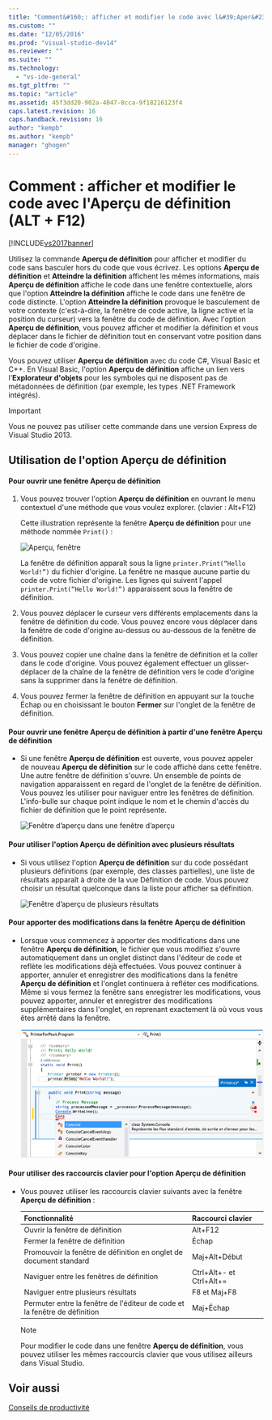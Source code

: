 ```yaml
---
title: "Comment&#160;: afficher et modifier le code avec l&#39;Aper&#231;u de d&#233;finition (ALT + F12) | Microsoft Docs"
ms.custom: ""
ms.date: "12/05/2016"
ms.prod: "visual-studio-dev14"
ms.reviewer: ""
ms.suite: ""
ms.technology: 
  - "vs-ide-general"
ms.tgt_pltfrm: ""
ms.topic: "article"
ms.assetid: 45f3dd20-902a-4047-8cca-9f18216123f4
caps.latest.revision: 16
caps.handback.revision: 16
author: "kempb"
ms.author: "kempb"
manager: "ghogen"
---
```

# Comment&#160;: afficher et modifier le code avec l&#39;Aper&#231;u de d&#233;finition (ALT + F12)
[!INCLUDE[vs2017banner](../code-quality/includes/vs2017banner.md)]

Utilisez la commande **Aperçu de définition** pour afficher et modifier du code sans basculer hors du code que vous écrivez.  Les options **Aperçu de définition** et **Atteindre la définition** affichent les mêmes informations, mais **Aperçu de définition** affiche le code dans une fenêtre contextuelle, alors que l'option **Atteindre la définition** affiche le code dans une fenêtre de code distincte.  L'option **Atteindre la définition** provoque le basculement de votre contexte \(c'est\-à\-dire, la fenêtre de code active, la ligne active et la position du curseur\) vers la fenêtre du code de définition.  Avec l'option **Aperçu de définition**, vous pouvez afficher et modifier la définition et vous déplacer dans le fichier de définition tout en conservant votre position dans le fichier de code d'origine.  
  
 Vous pouvez utiliser **Aperçu de définition** avec du code C\#, Visual Basic et C\+\+.  En Visual Basic, l'option **Aperçu de définition** affiche un lien vers l'**Explorateur d'objets** pour les symboles qui ne disposent pas de métadonnées de définition \(par exemple, les types .NET Framework intégrés\).  
  
> [!IMPORTANT]
>  Vous ne pouvez pas utiliser cette commande dans une version Express de Visual Studio 2013.  
  
## Utilisation de l'option Aperçu de définition  
  
#### Pour ouvrir une fenêtre Aperçu de définition  
  
1.  Vous pouvez trouver l'option **Aperçu de définition** en ouvrant le menu contextuel d'une méthode que vous voulez explorer. \(clavier : Alt\+F12\)  
  
     Cette illustration représente la fenêtre **Aperçu de définition** pour une méthode nommée `Print()` :  
  
     ![Aperçu, fenêtre](../ide/media/peekwindow.png "PeekWindow")  
  
     La fenêtre de définition apparaît sous la ligne `printer.Print(“Hello World!”)` du fichier d'origine.  La fenêtre ne masque aucune partie du code de votre fichier d'origine.  Les lignes qui suivent l'appel `printer.Print(“Hello World!”)` apparaissent sous la fenêtre de définition.  
  
2.  Vous pouvez déplacer le curseur vers différents emplacements dans la fenêtre de définition du code.  Vous pouvez encore vous déplacer dans la fenêtre de code d'origine au\-dessus ou au\-dessous de la fenêtre de définition.  
  
3.  Vous pouvez copier une chaîne dans la fenêtre de définition et la coller dans le code d'origine.  Vous pouvez également effectuer un glisser\-déplacer de la chaîne de la fenêtre de définition vers le code d'origine sans la supprimer dans la fenêtre de définition.  
  
4.  Vous pouvez fermer la fenêtre de définition en appuyant sur la touche Échap ou en choisissant le bouton **Fermer** sur l'onglet de la fenêtre de définition.  
  
#### Pour ouvrir une fenêtre Aperçu de définition à partir d'une fenêtre Aperçu de définition  
  
-   Si une fenêtre **Aperçu de définition** est ouverte, vous pouvez appeler de nouveau **Aperçu de définition** sur le code affiché dans cette fenêtre.  Une autre fenêtre de définition s'ouvre.  Un ensemble de points de navigation apparaissent en regard de l'onglet de la fenêtre de définition. Vous pouvez les utiliser pour naviguer entre les fenêtres de définition.  L'info\-bulle sur chaque point indique le nom et le chemin d'accès du fichier de définition que le point représente.  
  
     ![Fenêtre d’aperçu dans une fenêtre d’aperçu](../ide/media/peekwithinpeek.png "PeekWithinPeek")  
  
#### Pour utiliser l'option Aperçu de définition avec plusieurs résultats  
  
-   Si vous utilisez l'option **Aperçu de définition** sur du code possédant plusieurs définitions \(par exemple, des classes partielles\), une liste de résultats apparaît à droite de la vue Définition de code.  Vous pouvez choisir un résultat quelconque dans la liste pour afficher sa définition.  
  
     ![Fenêtre d’aperçu de plusieurs résultats](../ide/media/peekmultiple.png "PeekMultiple")  
  
#### Pour apporter des modifications dans la fenêtre Aperçu de définition  
  
-   Lorsque vous commencez à apporter des modifications dans une fenêtre **Aperçu de définition**, le fichier que vous modifiez s'ouvre automatiquement dans un onglet distinct dans l'éditeur de code et reflète les modifications déjà effectuées.  Vous pouvez continuer à apporter, annuler et enregistrer des modifications dans la fenêtre **Aperçu de définition** et l'onglet continuera à refléter ces modifications.  Même si vous fermez la fenêtre sans enregistrer les modifications, vous pouvez apporter, annuler et enregistrer des modifications supplémentaires dans l'onglet, en reprenant exactement là où vous vous êtes arrêté dans la fenêtre.  
  
     ![Modification dans une fenêtre d'aperçu](../ide/media/peekedit.png "PeekEdit")  
  
#### Pour utiliser des raccourcis clavier pour l'option Aperçu de définition  
  
-   Vous pouvez utiliser les raccourcis clavier suivants avec la fenêtre **Aperçu de définition** :  
  
    |Fonctionnalité|Raccourci clavier|  
    |--------------------|-----------------------|  
    |Ouvrir la fenêtre de définition|Alt\+F12|  
    |Fermer la fenêtre de définition|Échap|  
    |Promouvoir la fenêtre de définition en onglet de document standard|Maj\+Alt\+Début|  
    |Naviguer entre les fenêtres de définition|Ctrl\+Alt\+\- et Ctrl\+Alt\+\=|  
    |Naviguer entre plusieurs résultats|F8 et Maj\+F8|  
    |Permuter entre la fenêtre de l'éditeur de code et la fenêtre de définition|Maj\+Échap|  
  
    > [!NOTE]
    >  Pour modifier le code dans une fenêtre **Aperçu de définition**, vous pouvez utiliser les mêmes raccourcis clavier que vous utilisez ailleurs dans Visual Studio.  
  
## Voir aussi  
 [Conseils de productivité](../ide/productivity-tips-for-visual-studio.md)
